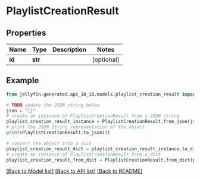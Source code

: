 # PlaylistCreationResult


## Properties

Name | Type | Description | Notes
------------ | ------------- | ------------- | -------------
**id** | **str** |  | [optional] 

## Example

```python
from jellyfin.generated.api_10_10.models.playlist_creation_result import PlaylistCreationResult

# TODO update the JSON string below
json = "{}"
# create an instance of PlaylistCreationResult from a JSON string
playlist_creation_result_instance = PlaylistCreationResult.from_json(json)
# print the JSON string representation of the object
print(PlaylistCreationResult.to_json())

# convert the object into a dict
playlist_creation_result_dict = playlist_creation_result_instance.to_dict()
# create an instance of PlaylistCreationResult from a dict
playlist_creation_result_from_dict = PlaylistCreationResult.from_dict(playlist_creation_result_dict)
```
[[Back to Model list]](../README.md#documentation-for-models) [[Back to API list]](../README.md#documentation-for-api-endpoints) [[Back to README]](../README.md)


